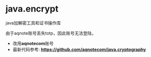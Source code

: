 # java.encrypt

java加解密工具和证书操作库

由于aqnote账号丢失totp，因此账号无法登陆，
- 改用**aqnotecom**账号
- 最新代码参考: **https://github.com/aqnotecom/java.cryptography**
